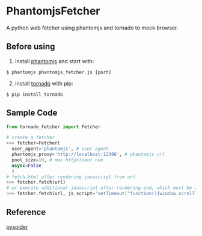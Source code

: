 # PhantomjsFetcher
A python web fetcher using phantomjs and tornado to mock browser.

Before using
------------
1. install [phantomjs](http://phantomjs.org/download.html) and start with:

  `$ phantomjs phantomjs_fetcher.js [port]`

2. install [tornado](http://www.tornadoweb.org/en/stable/) with pip:

  `$ pip install tornado`

Sample Code
-----------

```python
from tornado_fetcher import Fetcher

# create a fetcher
>>> fetcher=Fetcher(
  user_agent='phantomjs', # user agent
  phantomjs_proxy='http://localhost:12306', # phantomjs url
  pool_size=10, # max httpclient num
  async=False
  )
# fetch html after rendering javascript from url
>>> fetcher.fetch(url)
# or execute additional javascript after rendering end, which must be a function
>>> fetcher.fetch(url, js_script='setTimeout("function(){window.scrollTo(0,100000)}", 1000)')
```

Reference
---------

[pyspider](https://github.com/binux/pyspider)
